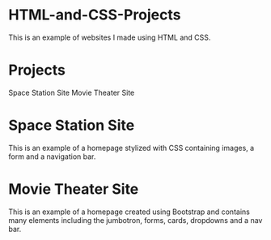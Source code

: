# HTML-and-CSS-Projects
This is an example of websites I made using HTML and CSS.
# Projects
Space Station Site
Movie Theater Site
# Space Station Site
This is an example of a homepage stylized with CSS containing images, a form and a navigation bar.
# Movie Theater Site
This is an example of a homepage created using Bootstrap and contains many elements including the jumbotron, forms, cards, dropdowns and a nav bar.
